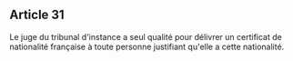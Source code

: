 Article 31
----
Le juge du tribunal d'instance a seul qualité pour délivrer un certificat de
nationalité française à toute personne justifiant qu'elle a cette nationalité.

